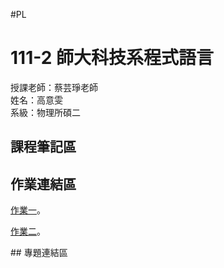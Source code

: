 #PL  <br />
# 111-2 師大科技系程式語言  <br />
授課老師：蔡芸琤老師  <br />
姓名：高意雯  <br />
系級：物理所碩二  <br />
## 課程筆記區  <br />
## 作業連結區  <br />
<p><a href="https://github.com/Jamie0115/PL/blob/main/HW_1/%E7%AC%AC%E4%B8%80%E9%80%B1%E4%BD%9C%E6%A5%AD.ipynb">作業一</a>。</p>
<p><a href="https://github.com/Jamie0115/PL/blob/main/HW_2/HW_2.ipynb">作業二</a>。</p>
## 專題連結區  <br />
